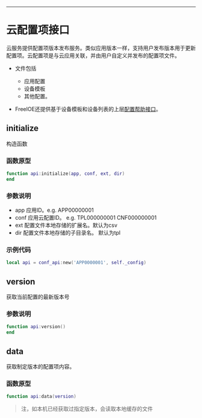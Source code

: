 
---

# 云配置项接口

云服务提供配置项版本发布服务。类似应用版本一样，支持用户发布版本用于更新配置项。云配置项是与云应用关联，并由用户自定义并发布的配置项文件。

* 文件包括

	* 应用配置
	* 设备模板
	* 其他配置。


* FreeIOE还提供基于设备模板和设备列表的上层[配置帮助接口](conf_helper.md)。


## initialize

构造函数

### 函数原型

```lua
function api:initialize(app, conf, ext, dir)
end
```

### 参数说明

* app
  应用ID。e.g. APP00000001
* conf
  应用云配置ID。 e.g. TPL000000001 CNF000000001
* ext
  配置文件本地存储的扩展名。默认为csv
* dir
  配置文件本地存储的子目录名。 默认为tpl

### 示例代码

``` lua
local api = conf_api:new('APP0000001', self._config)
```

## version

获取当前配置的最新版本号

### 参数说明

```lua
function api:version()
end
```

## data

获取制定版本的配置项内容。

### 函数原型

```lua
function api:data(version)
```

> 注，如本机已经获取过指定版本，会读取本地缓存的文件
